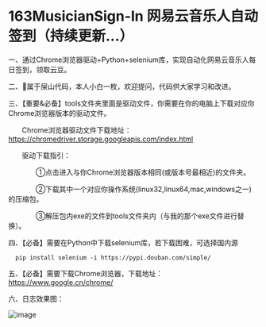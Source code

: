 # 163MusicianSign-In  网易云音乐人自动签到（持续更新...）
一、通过Chrome浏览器驱动+Python+selenium库，实现自动化网易云音乐人每日签到，领取云豆。  
  
二、🐒属于屎山代码，本人小白一枚，欢迎提问，代码供大家学习和改进。  
  
三、【重要&必备】tools文件夹里面是驱动文件，你需要在你的电脑上下载对应你Chrome浏览器版本的驱动文件。  
  
&nbsp;&nbsp;&nbsp;&nbsp;&nbsp;&nbsp;&nbsp;Chrome浏览器驱动文件下载地址：https://chromedriver.storage.googleapis.com/index.html
  
&nbsp;&nbsp;&nbsp;&nbsp;&nbsp;&nbsp;&nbsp;驱动下载指引：  
  
&nbsp;&nbsp;&nbsp;&nbsp;&nbsp;&nbsp;&nbsp;&nbsp;&nbsp;&nbsp;&nbsp;&nbsp;&nbsp;&nbsp;①点击进入与你Chrome浏览器版本相同(或版本号最相近)的文件夹。  
  
&nbsp;&nbsp;&nbsp;&nbsp;&nbsp;&nbsp;&nbsp;&nbsp;&nbsp;&nbsp;&nbsp;&nbsp;&nbsp;&nbsp;②下载其中一个对应你操作系统(linux32,linux64,mac,windows之一)的压缩包。  
  
&nbsp;&nbsp;&nbsp;&nbsp;&nbsp;&nbsp;&nbsp;&nbsp;&nbsp;&nbsp;&nbsp;&nbsp;&nbsp;&nbsp;③解压包内exe的文件到tools文件夹内（与我的那个exe文件进行替换）。  
  
四、【必备】需要在Python中下载selenium库，若下载困难，可选择国内源  
```
  pip install selenium -i https://pypi.douban.com/simple/
```

五、【必备】需要下载Chrome浏览器，下载地址：https://www.google.cn/chrome/  
  
六、日志效果图：  

![image](https://github.com/qwe40021314/163MusicianSign-In/assets/57536691/e0b1034f-9092-4420-a6ff-3bdfadf0237f)
